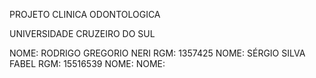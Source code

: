 PROJETO CLINICA ODONTOLOGICA

UNIVERSIDADE CRUZEIRO DO SUL

NOME: RODRIGO GREGORIO NERI   RGM: 1357425
NOME: SÉRGIO SILVA FABEL      RGM: 15516539
NOME:
NOME:
